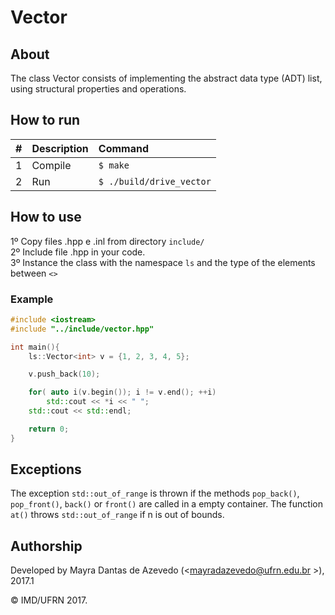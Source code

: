 # Vector

## About

The class Vector consists of implementing the abstract data type (ADT) list, using structural properties and operations. 

## How to run

| #       | Description           | Command  |
| :------------- |:-------------| :-----|
| 1      | Compile | ```$ make``` |
| 2      | Run   | ```$ ./build/drive_vector``` |

## How to use

1º Copy files .hpp e .inl from directory ```include/```<br/>
2º Include file .hpp in your code.<br/>
3º Instance the class with the namespace ```ls``` and the type of the elements between ```<>```

### Example
```cpp
#include <iostream>
#include "../include/vector.hpp"

int main(){
    ls::Vector<int> v = {1, 2, 3, 4, 5};

    v.push_back(10);

    for( auto i(v.begin()); i != v.end(); ++i)
        std::cout << *i << " ";
    std::cout << std::endl;

    return 0;
}
```

## Exceptions
The exception ```std::out_of_range``` is thrown if the methods ```pop_back()```, ```pop_front()```, ```back()``` or ```front()``` are called in a empty container. The function ```at()``` throws ```std::out_of_range``` if n is out of bounds.

## Authorship

Developed by Mayra Dantas de Azevedo (<mayradazevedo@ufrn.edu.br >), 2017.1

&copy; IMD/UFRN 2017.
